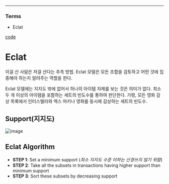 ****
### Terms
- Eclat

[code](https://github.com/hchoi256/ai-boot-camp/blob/main/ai/machine-learning/unsupervised-learning/association-rule/codes/eclat.ipynb)

# Eclat
이걸 산 사람은 저걸 산다는 추측 방법. Eclat 모델은 모든 조합을 검토하고 어떤 것에 집중해야 하는지 알려주는 역할을 한다.

Eclat 모델에는 지지도 밖에 없어서 하나의 아이템 자체를 보는 것은 의미가 없다. 최소 두 개 이상의 아이템을 포함하는 세트의 빈도수를 통하여 판단한다. 가령, 모든 영화 감상 목록에서 인터스텔라와 엑스 마키나 영화를 동시에 감상하는 세트의 빈도수. 

## Support(지지도)
![image](https://user-images.githubusercontent.com/39285147/178717475-5b89ee51-26da-4d6a-96e8-40cdda800b7c.png)

## Eclat Algorithm
- **STEP 1**: Set a minimum support (*최소 지지도 수준 이하는 신경쓰지 않기 위함*)
- **STEP 2**: Take all the subsets in transactions having higher support than minimum support
- **STEP 3**: Sort these subsets by decreasing support
